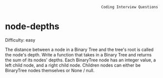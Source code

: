                                                 Coding Interview Questions                   
# node-depths
Difficulty: easy


  The distance between a node in a Binary Tree and the tree's root is called the
  node's depth. Write a function that takes in a Binary Tree and returns the sum of its nodes'
  depths. Each BinaryTree node has an integer value, a left child node, and a right child node. Children
  nodes can either be BinaryTree nodes themselves or None / null.
